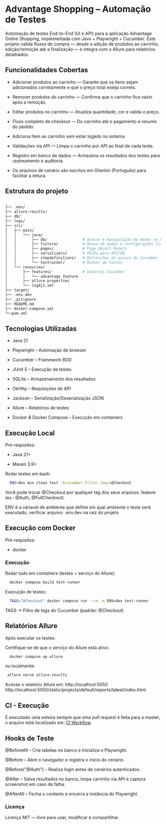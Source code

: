 # Advantage Shopping – Automação de Testes
Automação de testes End-to-End (UI e API) para a aplicação Advantage Online Shopping, implementada com Java + Playwright + Cucumber.
Este projeto valida fluxos de compra — desde a adição de produtos ao carrinho, edição/remoção até a finalização — e integra com o Allure para relatórios detalhados.

## Funcionalidades Cobertas
- Adicionar produtos ao carrinho — Garante que os itens sejam adicionados corretamente e que o preço total esteja correto.

- Remover produtos do carrinho — Confirma que o carrinho fica vazio após a remoção.

- Editar produtos no carrinho — Atualiza quantidade, cor e valida o preço.

- Fluxo completo de checkout — Do carrinho até o pagamento e resumo do pedido.

- Adiciona Item ao carrinho sem estar logado no sistema

- Validações via API — Limpa o carrinho por API ao final de cada teste.

- Registro em banco de dados — Armazena os resultados dos testes para rastreamento e auditoria.

- Os arquivos de cenário são escritos em Gherkin (Português) para facilitar a leitura.

## Estrutura do projeto

```bash
.
├── .mvn/
├── allure-results/
├── db/
├── logs/
├── src/
│   ├── main/
│   │   └── java/
│   │       ├── db/                # Acesso e manipulação de dados no SQLite
│   │       ├── fixture/           # Massa de dados e configurações fixas
│   │       ├── pages/             # Page Object Models
│   │       ├── serializers/       # POJOs para API/DB
│   │       ├── stepdefinitions/   # Definições de passos do Cucumber
│   │       └── testrunner/        # Runner de testes
│   └── resources/
│       ├── features/              # Cenários Cucumber
│       │   └── advantage.feature
│       ├── allure.properties
│       └── log4j2.xml
├── target/
├── .env.dev
├── .gitignore
├── README.md
├── docker-compose.yml
└──pom.xml
```

## Tecnologias Utilizadas

- Java 21

- Playwright – Automação de browser

- Cucumber – Framework BDD

- JUnit 5 – Execução de testes

- SQLite – Armazenamento dos resultados

- OkHttp – Requisições de API

- Jackson – Serialização/Deserialização JSON

- Allure – Relatórios de testes

- Docker & Docker Compose – Execução em containers

## Execução Local

Pré-requisitos:

- Java 21+

- Maven 3.9+

Rodar testes em bash:

```bash
  ENV=dev mvn clean test -Dcucumber.filter.tags=@Checkout
```

Você pode trocar @Checkout por qualquer tag dos seus arquivos .feature (ex.: @Auth, @FullCheckout).


ENV é a váriavel de ambiente que define em qual ambiente o teste será executado, verificar arquivo: .env.dev na raíz do projeto

## Execução com Docker

Pré-requisitos:

- docker

### Execução

Rodar tudo em containers (testes + serviço do Allure):

```bash
  docker compose build test-runner
```

Execução de testes:

```bash
  TAGS="@Checkout" docker compose run --rm -e ENV=dev test-runner
```

TAGS → Filtro de tags do Cucumber (padrão: @Checkout)


## Relatórios Allure
Após executar os testes:

Certifique-se de que o serviço do Allure está ativo:

```bash
  docker compose up allure
```

ou localmente:

```bash
 allure serve allure-results
```

Acesse o relatório Allure em:
http://localhost:5050
http://localhost:5050/static/projects/default/reports/latest/index.html

## CI - Execução

É executado uma esteira sempre que uma pull request é feita para a master,
o arquivo está localizado em: [CI Workflow](.github/workflows/ci.yml)

## Hooks de Teste

@BeforeAll – Cria tabelas no banco e inicializa o Playwright.

@Before – Abre o navegador e registra o início do cenário.

@Before("@Auth") – Realiza login antes de cenários autenticados.

@After – Salva resultados no banco, limpa carrinho via API e captura screenshot em caso de falha.

@AfterAll – Fecha o contexto e encerra a instância do Playwright.

### Licença
Licença MIT — livre para usar, modificar e compartilhar.